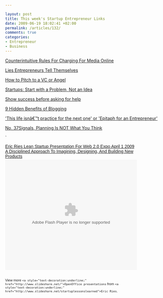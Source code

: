 ```yaml
---

layout: post
title: This week's Startup Entrepreneur Links
date: 2009-06-19 18:02:41 +02:00
permalink: /articles/132/
comments: true
categories: 
- Entrepreneur
- Business
---
```


[Counterintuitive Rules For Charging For Media
Online](http://www.techcrunch.com/2009/06/15/chris-andersons-counterintuitive-rules-for-charging-for-media-online/)

[Lies Entrepreneurs Tell
Themselves](http://steveblank.com/2009/06/15/lies-entrepreneurs-tell-themselves/)

[How to Pitch to a VC or
Angel](http://www.readwriteweb.com/readwritestart/2009/06/how-to-pitch-to-vc-or-angel.php)

[Startups: Start with a Problem, Not an
Idea](http://blog.startupprofessionals.com/2009/03/startups-start-with-problem-not-idea.html)

[Show success before asking for help](http://sivers.org/success-first)

[9 Hidden Benefits of
Blogging](http://www.ducttapemarketing.com/blog/2009/06/15/9-hidden-benefits-of-blogging/)

['This life isnâ€™t practice for the next one' or 'Epitaph for an
Entrepreneur'](http://steveblank.com/2009/06/18/epitaph-for-an-entrepreneur/)

[No, 37Signals, Planning Is NOT What You
Think](http://timberry.bplans.com/2009/06/no-37signals-planning-is-not-what-you-think.html)

<div style="width:425px;text-align:left" id="__ss_1245987">

`<a style="font:14px Helvetica,Arial,Sans-serif;display:block;margin:12px 0 3px 0;text-decoration:underline;" href="http://www.slideshare.net/startuplessonslearned/eric-ries-lean-startup-presentation-for-web-20-expo-april-1-2009-a-disciplined-approach-to-imagining-designing-and-building-new-products?type=presentation" title="Eric Ries Lean Startup Presentation For Web 2.0 Expo April 1 2009 A Disciplined Approach To Imagining, Designing, And Building New Products">Eric
Ries Lean Startup Presentation For Web 2.0 Expo April 1 2009 A
Disciplined Approach To Imagining, Designing, And Building New
Products</a><object style="margin:0px" width="425" height="355"><param name="movie" value="http://static.slidesharecdn.com/swf/ssplayer2.swf?doc=ericriesleanstartuppresentationforweb2-0expoapril12009adisciplinedapproachtoimaginingdesigningandbuildingnewproducts-090403154556-phpapp02&rel=0&stripped_title=eric-ries-lean-startup-presentation-for-web-20-expo-april-1-2009-a-disciplined-approach-to-imagining-designing-and-building-new-products" /><param name="allowFullScreen" value="true"/><param name="allowScriptAccess" value="always"/><embed src="http://static.slidesharecdn.com/swf/ssplayer2.swf?doc=ericriesleanstartuppresentationforweb2-0expoapril12009adisciplinedapproachtoimaginingdesigningandbuildingnewproducts-090403154556-phpapp02&rel=0&stripped_title=eric-ries-lean-startup-presentation-for-web-20-expo-april-1-2009-a-disciplined-approach-to-imagining-designing-and-building-new-products" type="application/x-shockwave-flash" allowscriptaccess="always" allowfullscreen="true" width="425" height="355"></object>

<div style="font-size:11px;font-family:tahoma,arial;height:26px;padding-top:2px;">

View more
`<a style="text-decoration:underline;" href="http://www.slideshare.net/">OpenOffice
presentations`</a> from
`<a style="text-decoration:underline;" href="http://www.slideshare.net/startuplessonslearned">Eric
Ries`</a>.

</div>
</div>

